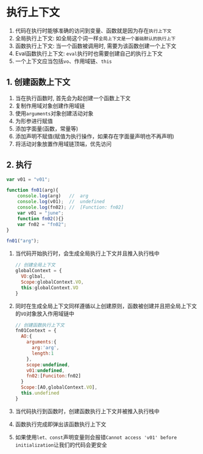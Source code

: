 # 执行上下文

1. 代码在执行时能够准确的访问到变量、函数就是因为存在`执行上下文`
2. 全局执行上下文: 如全局这个词一样`全局上下文是一个基础默认的执行上下`
3. 函数执行上下文: 当一个函数被调用时, 需要为该函数创建一个上下文
4. Eval函数执行上下文: `eval`执行时也需要创建自己的执行上下文
5. 一个上下文应当包括`vo`、作用域链、`this`

## 1. 创建函数上下文

1. 当在执行函数时, 首先会为起创建一个函数上下文
2. 复制作用域对象创建作用域链
3. 使用`arguments`对象创建活动对象
4. 为形参进行赋值
5. 添加字面量(函数，常量等)
6. 添加声明不赋值(赋值为执行操作，如果存在字面量声明也不再声明)
7. 将活动对象放置作用域链顶端，优先访问

## 2. 执行

```js
var v01 = "v01";

function fn01(arg){
    console.log(arg)   //  arg
    console.log(v01);  //  undefined
    console.log(fn02); //  [Function: fn02]
    var v01 = "june";
    function fn02(){}
    var fn02 = "fn02";
}

fn01("arg");
```

1. 当代码开始执行时，会生成全局执行上下文并且推入执行栈中

   ```js
   // 创建全局上下文
   globalContext = {
     VO:glbal,
     Scope:globalContext.VO,
     this:globalContext.VO
   }
   ```

2. 同时在生成全局上下文同样遵循以上创建原则，函数被创建并且把全局上下文的`VO`对象放入作用域链中

   ```js
   // 创建函数执行上下文
   fn01Context = {
     AO:{
       arguments:{
         arg:'arg',
         length:1
       },
       scope:undefined,
       v01:undefined,
       fn02:[Funciton:fn02]
     }
     Scope:[AO,globalContext.VO],
     this.undefined
   }
   ```

3. 当代码执行到函数时，创建函数执行上下文并被推入执行栈中

4. 函数执行完成即弹出该函数执行上下文

5. 如果使用`let、const`声明变量则会报错`Cannot access 'v01' before initialization`让我们的代码会更安全

